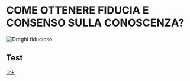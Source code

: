 # COME OTTENERE FIDUCIA E CONSENSO SULLA CONOSCENZA?

![Draghi fiducioso](/_media/fiducia/DRAGHI.png)

## Test
[link](https://lucacorsato.com)
